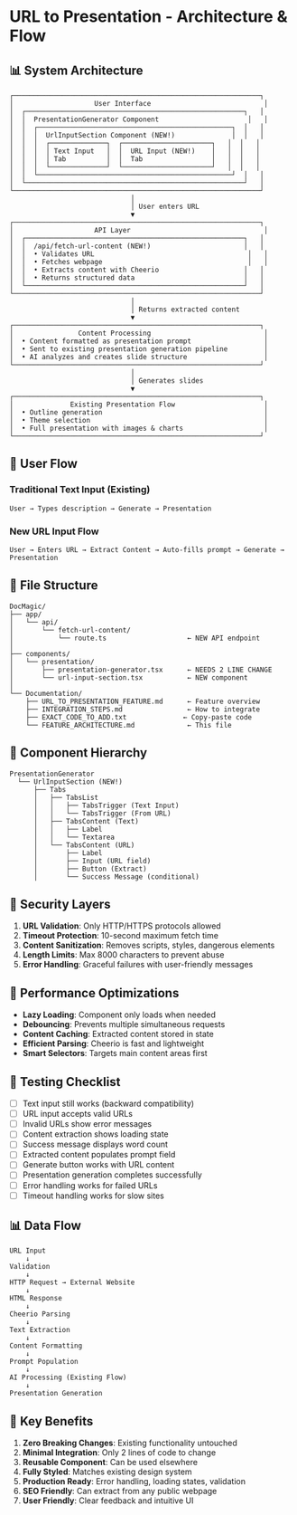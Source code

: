 # URL to Presentation - Architecture & Flow

## 📊 System Architecture

```
┌─────────────────────────────────────────────────────────────┐
│                    User Interface                            │
│  ┌──────────────────────────────────────────────────────┐   │
│  │  PresentationGenerator Component                      │   │
│  │  ┌────────────────────────────────────────────────┐  │   │
│  │  │  UrlInputSection Component (NEW!)              │  │   │
│  │  │  ┌──────────────┐  ┌──────────────────────┐   │  │   │
│  │  │  │ Text Input   │  │  URL Input (NEW!)    │   │  │   │
│  │  │  │ Tab          │  │  Tab                 │   │  │   │
│  │  │  └──────────────┘  └──────────────────────┘   │  │   │
│  │  └────────────────────────────────────────────────┘  │   │
│  └──────────────────────────────────────────────────────┘   │
└─────────────────────────────────────────────────────────────┘
                              │
                              │ User enters URL
                              ▼
┌─────────────────────────────────────────────────────────────┐
│                    API Layer                                 │
│  ┌──────────────────────────────────────────────────────┐   │
│  │  /api/fetch-url-content (NEW!)                       │   │
│  │  • Validates URL                                      │   │
│  │  • Fetches webpage                                    │   │
│  │  • Extracts content with Cheerio                     │   │
│  │  • Returns structured data                           │   │
│  └──────────────────────────────────────────────────────┘   │
└─────────────────────────────────────────────────────────────┘
                              │
                              │ Returns extracted content
                              ▼
┌─────────────────────────────────────────────────────────────┐
│                Content Processing                            │
│  • Content formatted as presentation prompt                  │
│  • Sent to existing presentation generation pipeline         │
│  • AI analyzes and creates slide structure                   │
└─────────────────────────────────────────────────────────────┘
                              │
                              │ Generates slides
                              ▼
┌─────────────────────────────────────────────────────────────┐
│              Existing Presentation Flow                      │
│  • Outline generation                                        │
│  • Theme selection                                           │
│  • Full presentation with images & charts                    │
└─────────────────────────────────────────────────────────────┘
```

## 🔄 User Flow

### Traditional Text Input (Existing)
```
User → Types description → Generate → Presentation
```

### New URL Input Flow
```
User → Enters URL → Extract Content → Auto-fills prompt → Generate → Presentation
```

## 📁 File Structure

```
DocMagic/
├── app/
│   └── api/
│       └── fetch-url-content/
│           └── route.ts                    ← NEW API endpoint
│
├── components/
│   └── presentation/
│       ├── presentation-generator.tsx      ← NEEDS 2 LINE CHANGE
│       └── url-input-section.tsx           ← NEW component
│
└── Documentation/
    ├── URL_TO_PRESENTATION_FEATURE.md      ← Feature overview
    ├── INTEGRATION_STEPS.md                ← How to integrate
    ├── EXACT_CODE_TO_ADD.txt              ← Copy-paste code
    └── FEATURE_ARCHITECTURE.md             ← This file
```

## 🎨 Component Hierarchy

```
PresentationGenerator
  └── UrlInputSection (NEW!)
      ├── Tabs
      │   ├── TabsList
      │   │   ├── TabsTrigger (Text Input)
      │   │   └── TabsTrigger (From URL)
      │   ├── TabsContent (Text)
      │   │   ├── Label
      │   │   └── Textarea
      │   └── TabsContent (URL)
      │       ├── Label
      │       ├── Input (URL field)
      │       ├── Button (Extract)
      │       └── Success Message (conditional)
```

## 🔐 Security Layers

1. **URL Validation**: Only HTTP/HTTPS protocols allowed
2. **Timeout Protection**: 10-second maximum fetch time
3. **Content Sanitization**: Removes scripts, styles, dangerous elements
4. **Length Limits**: Max 8000 characters to prevent abuse
5. **Error Handling**: Graceful failures with user-friendly messages

## 🚀 Performance Optimizations

- **Lazy Loading**: Component only loads when needed
- **Debouncing**: Prevents multiple simultaneous requests
- **Content Caching**: Extracted content stored in state
- **Efficient Parsing**: Cheerio is fast and lightweight
- **Smart Selectors**: Targets main content areas first

## 🧪 Testing Checklist

- [ ] Text input still works (backward compatibility)
- [ ] URL input accepts valid URLs
- [ ] Invalid URLs show error messages
- [ ] Content extraction shows loading state
- [ ] Success message displays word count
- [ ] Extracted content populates prompt field
- [ ] Generate button works with URL content
- [ ] Presentation generation completes successfully
- [ ] Error handling works for failed URLs
- [ ] Timeout handling works for slow sites

## 📊 Data Flow

```
URL Input
    ↓
Validation
    ↓
HTTP Request → External Website
    ↓
HTML Response
    ↓
Cheerio Parsing
    ↓
Text Extraction
    ↓
Content Formatting
    ↓
Prompt Population
    ↓
AI Processing (Existing Flow)
    ↓
Presentation Generation
```

## 🎯 Key Benefits

1. **Zero Breaking Changes**: Existing functionality untouched
2. **Minimal Integration**: Only 2 lines of code to change
3. **Reusable Component**: Can be used elsewhere
4. **Fully Styled**: Matches existing design system
5. **Production Ready**: Error handling, loading states, validation
6. **SEO Friendly**: Can extract from any public webpage
7. **User Friendly**: Clear feedback and intuitive UI
